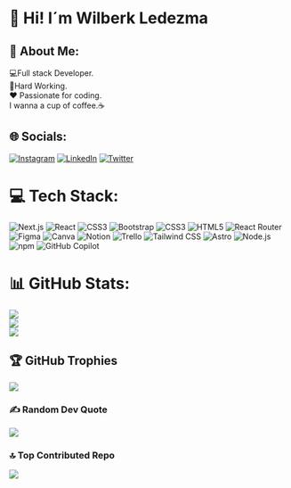 <h1>👋 Hi! I´m Wilberk Ledezma</h1>

## 💫 About Me:
💻Full stack Developer.<br>🦾Hard Working.<br>♥ Passionate for coding.<br> I wanna a cup of coffee.☕


## 🌐 Socials:
[![Instagram](https://img.shields.io/badge/Instagram-%23E4405F.svg?logo=Instagram&logoColor=white)](https://instagram.com/@webzma) [![LinkedIn](https://img.shields.io/badge/LinkedIn-%230077B5.svg?logo=linkedin&logoColor=white)](https://www.linkedin.com/in/wilberk-ledezma-201378207/)  [![Twitter](https://img.shields.io/badge/Twitter-%231DA1F2.svg?logo=Twitter&logoColor=white)](https://twitter.com/@webzmadev) 

# 💻 Tech Stack:
![Next.js](https://img.shields.io/badge/Next.js-000000?style=for-the-badge&logo=next.js&logoColor=white) ![React](https://img.shields.io/badge/react-%2320232a.svg?style=for-the-badge&logo=react&logoColor=%2361DAFB) ![CSS3](https://img.shields.io/badge/css3-%231572B6.svg?style=for-the-badge&logo=css3&logoColor=white) ![Bootstrap](https://img.shields.io/badge/bootstrap-%23563D7C.svg?style=for-the-badge&logo=bootstrap&logoColor=white) ![CSS3](https://img.shields.io/badge/css3-%231572B6.svg?style=for-the-badge&logo=css3&logoColor=white) ![HTML5](https://img.shields.io/badge/html5-%23E34F26.svg?style=for-the-badge&logo=html5&logoColor=white) ![React Router](https://img.shields.io/badge/React_Router-CA4245?style=for-the-badge&logo=react-router&logoColor=white) 	![Figma](https://img.shields.io/badge/figma-%23F24E1E.svg?style=for-the-badge&logo=figma&logoColor=white) ![Canva](https://img.shields.io/badge/Canva-%2300C4CC.svg?style=for-the-badge&logo=Canva&logoColor=white) ![Notion](https://img.shields.io/badge/Notion-%23000000.svg?style=for-the-badge&logo=notion&logoColor=white) ![Trello](https://img.shields.io/badge/Trello-%23026AA7.svg?style=for-the-badge&logo=Trello&logoColor=white) ![Tailwind CSS](https://img.shields.io/badge/Tailwind_CSS-38B2AC?style=for-the-badge&logo=tailwind-css&logoColor=white)
![Astro](https://img.shields.io/badge/Astro-FF5D01?style=for-the-badge&logo=astro&logoColor=white)
![Node.js](https://img.shields.io/badge/Node.js-339933?style=for-the-badge&logo=nodedotjs&logoColor=white)
![npm](https://img.shields.io/badge/npm-CB3837?style=for-the-badge&logo=npm&logoColor=white)
![GitHub Copilot](https://img.shields.io/badge/GitHub_Copilot-1A1A1A?style=for-the-badge&logo=github&logoColor=white)
# 📊 GitHub Stats:
![](https://github-readme-stats.vercel.app/api?username=webzma&theme=dark&hide_border=false&include_all_commits=true&count_private=true)<br/>
![](https://github-readme-streak-stats.herokuapp.com/?user=webzma&theme=dark&hide_border=false)<br/>
![](https://github-readme-stats.vercel.app/api/top-langs/?username=webzma&theme=dark&hide_border=false&include_all_commits=true&count_private=true&layout=compact)

## 🏆 GitHub Trophies
![](https://github-profile-trophy.vercel.app/?username=webzma&theme=dracula&no-frame=false&no-bg=true&margin-w=4)

### ✍️ Random Dev Quote
![](https://quotes-github-readme.vercel.app/api?type=horizontal&theme=radical)

### 🔝 Top Contributed Repo
![](https://github-contributor-stats.vercel.app/api?username=webzma&limit=5&theme=gruvbox&combine_all_yearly_contributions=true)


<!-- Proudly created with GPRM ( https://gprm.itsvg.in ) -->
